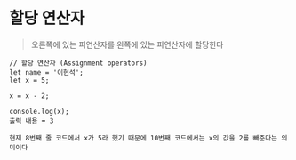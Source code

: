 # 할당 연산자

>오른쪽에 있는 피연산자를 왼쪽에 있는 피연산자에 할당한다

```
// 할당 연산자 (Assignment operators)
let name = '이현석';
let x = 5;

x = x - 2;

console.log(x);
출력 내용 ➡️ 3

현재 8번째 줄 코드에서 x가 5라 했기 때문에 10번째 코드에서는 x의 값을 2를 빼준다는 의미이다
```
